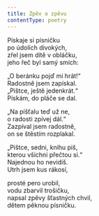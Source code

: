 ```yaml
---
title: Zpěv o zpěvu
contentType: poetry
---
```


<section>

Pískaje si písničku  
po údolích divokých,  
zřel jsem dítě v obláčku,  
jeho řeč byl samý smích:

„O beránku pojď mi hrát!“  
Radostně jsem zapískal.  
„Pištce, ještě jedenkrát.“  
Pískám, do pláče se dal.

„Na píšťalu teď už ne,  
o radosti zpívej dál.“  
Zazpíval jsem radostně,  
on se štěstím rozplakal.

„Pištce, sedni, knihu piš,  
kterou všichni přečtou si.“  
Najednou ho nevidíš.  
Utrh jsem kus rákosí,

prosté pero urobil,  
vodu zbarvil trošičku,  
napsal zpěvy šťastných chvil,  
dětem pěknou písničku.

</section>

